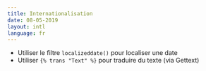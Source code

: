 ```yaml
---
title: Internationalisation
date: 08-05-2019
layout: intl
language: fr
---
```

<!-- break -->
- Utiliser le filtre `localizeddate()` pour localiser une date
- Utiliser `{% trans "Text" %}` pour traduire du texte (via Gettext)
